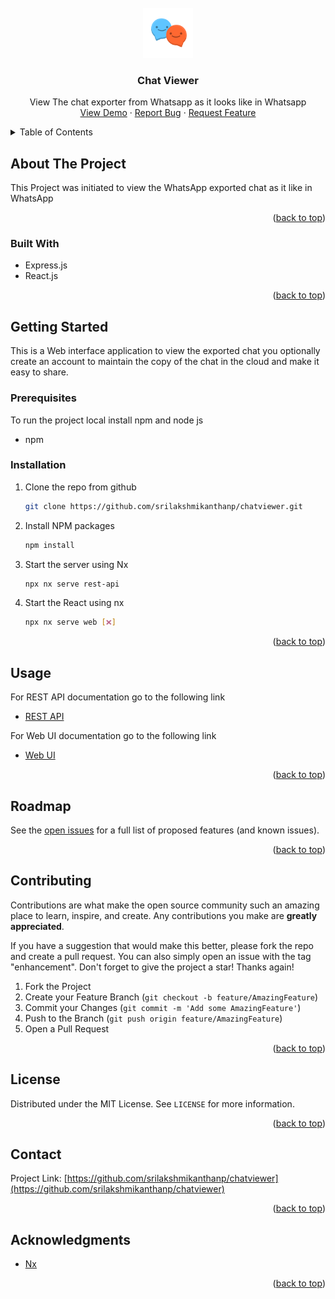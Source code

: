 <div id="top"></div>
<!--
*** Thanks for checking out the Best-README-Template. If you have a suggestion
*** that would make this better, please fork the repo and create a pull request
*** or simply open an issue with the tag "enhancement".
*** Don't forget to give the project a star!
*** Thanks again! Now go create something AMAZING! :D
-->


<!-- PROJECT LOGO -->
<br />
<div align="center">
  <a href="https://github.com/srilakshmikanthanp/chatviewer">
    <img src="assets/logo.png" alt="Logo" width="80" height="80">
  </a>

<h3 align="center">Chat Viewer</h3>

  <p align="center">
    View The chat exporter from Whatsapp as it looks like in Whatsapp
    <br />
    <a href="https://github.com/srilakshmikanthanp/chatviewer">View Demo</a>
    ·
    <a href="https://github.com/srilakshmikanthanp/chatviewer/issues">Report Bug</a>
    ·
    <a href="https://github.com/srilakshmikanthanp/chatviewer/issues">Request Feature</a>
  </p>
</div>



<!-- TABLE OF CONTENTS -->
<details>
  <summary>Table of Contents</summary>
  <ol>
    <li>
      <a href="#about-the-project">About The Project</a>
      <ul>
        <li><a href="#built-with">Built With</a></li>
      </ul>
    </li>
    <li>
      <a href="#getting-started">Getting Started</a>
      <ul>
        <li><a href="#prerequisites">Prerequisites</a></li>
        <li><a href="#installation">Installation</a></li>
      </ul>
    </li>
    <li><a href="#usage">Usage</a></li>
    <li><a href="#roadmap">Roadmap</a></li>
    <li><a href="#contributing">Contributing</a></li>
    <li><a href="#license">License</a></li>
    <li><a href="#contact">Contact</a></li>
    <li><a href="#acknowledgments">Acknowledgments</a></li>
  </ol>
</details>



<!-- ABOUT THE PROJECT -->
## About The Project

This Project was initiated to view the WhatsApp exported chat as it like in WhatsApp

<p align="right">(<a href="#top">back to top</a>)</p>

### Built With

* Express.js
* React.js

<p align="right">(<a href="#top">back to top</a>)</p>

<!-- GETTING STARTED -->
## Getting Started

This is a Web interface application to view the exported chat you optionally create an account to maintain the copy of the chat in the cloud and make it easy to share.

### Prerequisites

To run the project local install npm and node js

* npm

### Installation

1. Clone the repo from github
   ```sh
   git clone https://github.com/srilakshmikanthanp/chatviewer.git
   ```
2. Install NPM packages
   ```sh
   npm install
   ```
3. Start the server using Nx
   ```sh
   npx nx serve rest-api 
   ```
4. Start the React using nx
   ```sh
   npx nx serve web [❌] 
   ```

<p align="right">(<a href="#top">back to top</a>)</p>



<!-- USAGE EXAMPLES -->
## Usage

For REST API documentation go to the following link

  * [REST API](apps/rest-api)

For Web UI documentation go to the following link

  * [Web UI](apps/web)

<p align="right">(<a href="#top">back to top</a>)</p>


<!-- ROADMAP -->
## Roadmap

See the [open issues](https://github.com/srilakshmikanthanp/chatviewer/issues) for a full list of proposed features (and known issues).

<p align="right">(<a href="#top">back to top</a>)</p>


<!-- CONTRIBUTING -->
## Contributing

Contributions are what make the open source community such an amazing place to learn, inspire, and create. Any contributions you make are **greatly appreciated**.

If you have a suggestion that would make this better, please fork the repo and create a pull request. You can also simply open an issue with the tag "enhancement".
Don't forget to give the project a star! Thanks again!

1. Fork the Project
2. Create your Feature Branch (`git checkout -b feature/AmazingFeature`)
3. Commit your Changes (`git commit -m 'Add some AmazingFeature'`)
4. Push to the Branch (`git push origin feature/AmazingFeature`)
5. Open a Pull Request

<p align="right">(<a href="#top">back to top</a>)</p>



<!-- LICENSE -->
## License

Distributed under the MIT License. See `LICENSE` for more information.

<p align="right">(<a href="#top">back to top</a>)</p>


<!-- CONTACT -->
## Contact

Project Link: [https://github.com/srilakshmikanthanp/chatviewer](https://github.com/srilakshmikanthanp/chatviewer)

<p align="right">(<a href="#top">back to top</a>)</p>


<!-- ACKNOWLEDGMENTS -->
## Acknowledgments

* [Nx](https://nx.dev/)

<p align="right">(<a href="#top">back to top</a>)</p>

